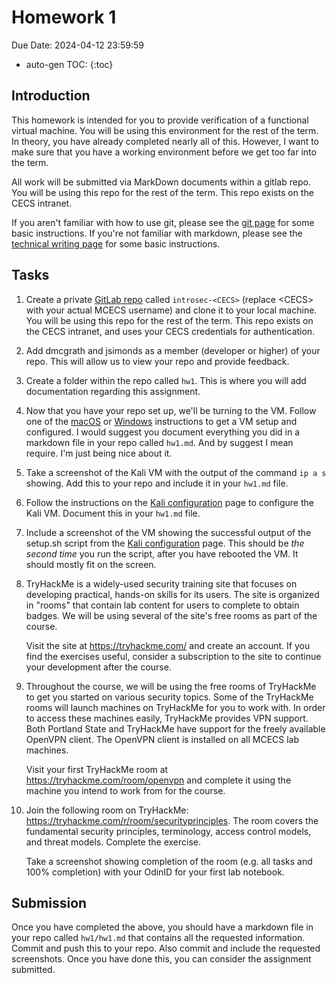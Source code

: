 # Homework 1

Due Date: 2024-04-12 23:59:59

* auto-gen TOC:
{:toc}

## Introduction

This homework is intended for you to provide verification of a functional virtual machine. You will be using this environment for the rest of the term. In theory, you have already completed nearly all of this. However, I want to make sure that you have a working environment before we get too far into the term.

All work will be submitted via MarkDown documents within a gitlab repo. You will be using this repo for the rest of the term. This repo exists on the CECS intranet.

If you aren't familiar with how to use git, please see the [git page](../git.md) for some basic instructions. If you're not familiar with markdown, please see the [technical writing page](../technical_writing.md) for some basic instructions.

## Tasks

1. Create a private [GitLab repo](https://gitlab.cecs.pdx.edu/) called `introsec-<CECS>` (replace \<CECS\> with your actual MCECS username) and clone it to your local machine. You will be using this repo for the rest of the term. This repo exists on the CECS intranet, and uses your CECS credentials for authentication.
1. Add dmcgrath and jsimonds as a member (developer or higher) of your repo. This will allow us to view your repo and provide feedback.
1. Create a folder within the repo called `hw1`. This is where you will add documentation regarding this assignment.
1. Now that you have your repo set up, we'll be turning to the VM. Follow one of the [macOS](../netsec/vms_on_macos.md) or [Windows](../netsec/hyper-v.md) instructions to get a VM setup and configured. I would suggest you document everything you did in a markdown file in your repo called `hw1.md`. And by suggest I mean require. I'm just being nice about it.
1. Take a screenshot of the Kali VM with the output of the command `ip a s` showing. Add this to your repo and include it in your `hw1.md` file.
1. Follow the instructions on the [Kali configuration](../netsec/linux_setup.md) page to configure the Kali VM. Document this in your `hw1.md` file.
1. Include a screenshot of the VM showing the successful output of the setup.sh script from the [Kali configuration](../netsec/linux_setup.md) page. This should be *the second time* you run the script, after you have rebooted the VM. It should mostly fit on the screen.
1. TryHackMe is a widely-used security training site that focuses on developing practical, hands-on skills for its users. The site is organized in "rooms" that contain lab content for users to complete to obtain badges. We will be using several of the site's free rooms as part of the course. 
    
    Visit the site at https://tryhackme.com/ and create an account. If you find the exercises useful, consider a subscription to the site to continue your development after the course.
1. Throughout the course, we will be using the free rooms of TryHackMe to get you started on various security topics. Some of the TryHackMe rooms will launch machines on TryHackMe for you to work with. In order to access these machines easily, TryHackMe provides VPN support. Both Portland State and TryHackMe have support for the freely available OpenVPN client. The OpenVPN client is installed on all MCECS lab machines.

    Visit your first TryHackMe room at https://tryhackme.com/room/openvpn and complete it using the machine you intend to work from for the course.

1. Join the following room on TryHackMe: https://tryhackme.com/r/room/securityprinciples. The room covers the fundamental security principles, terminology, access control models, and threat models. Complete the exercise.

    Take a screenshot showing completion of the room (e.g. all tasks and 100% completion) with your OdinID for your first lab notebook.

## Submission

Once you have completed the above, you should have a markdown file in your repo called `hw1/hw1.md` that contains all the requested information. Commit and push this to your repo. Also commit and include the requested screenshots. Once you have done this, you can consider the assignment submitted.
